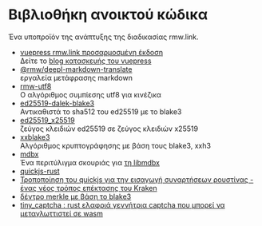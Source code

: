 # Βιβλιοθήκη ανοικτού κώδικα

Ένα υποπροϊόν της ανάπτυξης της διαδικασίας rmw.link.

* [vuepress rmw.link προσαρμοσμένη έκδοση](https://github.com/rmw-link/blog-vuepress2)  
  Δείτε το [blog κατασκευής του vuepress](/log/2020-11-29-vuepress.html)
* [@rmw/deepl-markdown-translate](https://www.npmjs.com/package/@rmw/deepl-markdown-translate)  
  εργαλεία μετάφρασης markdown
* [rmw-utf8](https://docs.rs/crate/rmw-utf8)  
  Ο αλγόριθμος συμπίεσης utf8 για κινέζικα
* [ed25519-dalek-blake3](https://github.com/rmw-lib/ed25519_x25519)  
  Αντικαθιστά το sha512 του ed25519 με το blake3
* [ed25519_x25519](https://github.com/rmw-lib/ed25519_x25519)  
  ζεύγος κλειδιών ed25519 σε ζεύγος κλειδιών x25519
* [xxblake3](https://docs.rs/crate/xxblake3)  
  Αλγόριθμος κρυπτογράφησης με βάση τους blake3, xxh3
* [mdbx](https://docs.rs/crate/mdbx)  
  Ένα περιτύλιγμα σκουριάς για [τη libmdbx](https://github.com/erthink/libmdbx)
* [quickjs-rust](https://github.com/rmw-lib/quickjs-rust)
* [Τροποποίηση του quickjs για την εισαγωγή συναρτήσεων ρουστίνας - ένας νέος τρόπος επέκτασης του Kraken](/log/2022-04-29-quickjs-rust.html)
* [δέντρο merkle με βάση το blake3](/log/2022-06-02-blake3_merkle.html)
* [tiny_captcha : rust ελαφριά γεννήτρια captcha που μπορεί να μεταγλωττιστεί σε wasm](/log/2022-06-24_tiny_captcha.html)